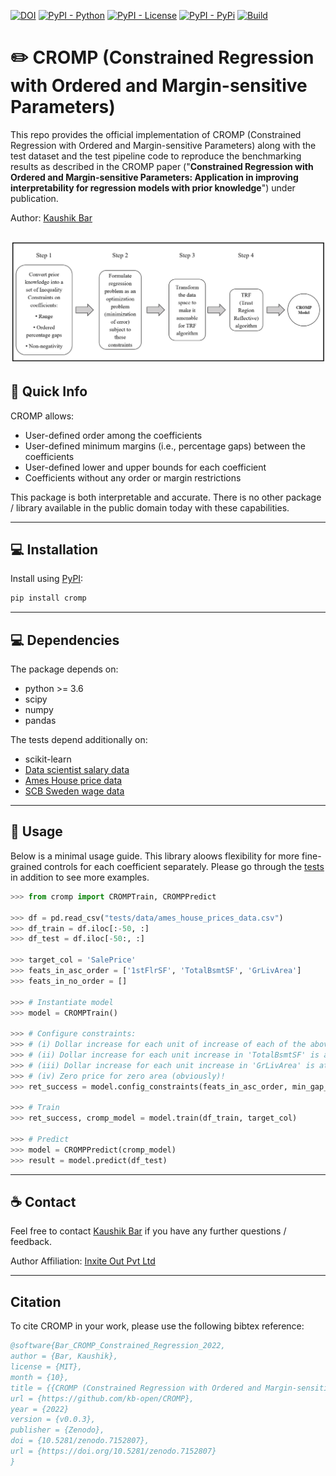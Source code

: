 [![DOI](https://zenodo.org/badge/545916375.svg)](https://zenodo.org/badge/latestdoi/545916375)
[![PyPI - Python](https://img.shields.io/badge/python-3.11|%203.12-blue.svg)](https://pypi.org/project/cromp/)
[![PyPI - License](https://img.shields.io/badge/license-MIT-green.svg)](https://github.com/kb-open/CROMP/blob/main/LICENSE.txt)
[![PyPI - PyPi](https://img.shields.io/pypi/v/cromp)](https://pypi.org/project/cromp/)
[![Build](https://img.shields.io/github/workflow/status/kb-open/CROMP/Test%20Build/main)](https://github.com/kb-open/CROMP/actions/)

# ✏️ CROMP (Constrained Regression with Ordered and Margin-sensitive Parameters) 
This repo provides the official implementation of CROMP (Constrained Regression with Ordered and Margin-sensitive Parameters) along with the test dataset and the test pipeline code to reproduce the benchmarking results as described in the CROMP paper ("**Constrained Regression with Ordered and Margin-sensitive Parameters: Application in improving interpretability for regression models with prior knowledge**") under publication.

Author: [Kaushik Bar](kb.opendev@gmail.com)

![](assets/model-workflow.png)
---------------------------
## 🎯 Quick Info
CROMP allows: 
* User-defined order among the coefficients
* User-defined minimum margins (i.e., percentage gaps) between the coefficients
* User-defined lower and upper bounds for each coefficient
* Coefficients without any order or margin restrictions

This package is both interpretable and accurate.
There is no other package / library available in the public domain today with these capabilities.

---------------------------
## 💻 Installation
Install using [PyPI](https://pypi.org/project/cromp/):
```bash
pip install cromp
```

---------------------------
## 💻 Dependencies
The package depends on:
* python >= 3.6
* scipy
* numpy
* pandas

The tests depend additionally on:
* scikit-learn
* [Data scientist salary data](https://www.kaggle.com/datasets/nikhilbhathi/data-scientist-salary-us-glassdoor?select=data_cleaned_2021.csv)
* [Ames House price data](https://www.kaggle.com/competitions/house-prices-advanced-regression-techniques/data?select=train.csv)
* [SCB Sweden wage data](https://www.statistikdatabasen.scb.se/pxweb/en/ssd/START__AM__AM0103__AM0103F/SLP1t12/table/tableViewLayout1/)

---------------------------
## 🚀 Usage
Below is a minimal usage guide. This library aloows flexibility for more fine-grained controls for each coefficient separately.
Please go through the [tests](https://github.com/kb-open/cromp/blob/main/tests/cromp_tests.py) in addition to see more examples.

```python
>>> from cromp import CROMPTrain, CROMPPredict

>>> df = pd.read_csv("tests/data/ames_house_prices_data.csv")
>>> df_train = df.iloc[:-50, :]
>>> df_test = df.iloc[-50:, :]

>>> target_col = 'SalePrice'
>>> feats_in_asc_order = ['1stFlrSF', 'TotalBsmtSF', 'GrLivArea']
>>> feats_in_no_order = []

>>> # Instantiate model
>>> model = CROMPTrain()

>>> # Configure constraints: 
>>> # (i) Dollar increase for each unit of increase of each of the above factors is bounded between 0 and 100.
>>> # (ii) Dollar increase for each unit increase in 'TotalBsmtSF' is at least 50% more than that for '1stFlrSF'.
>>> # (iii) Dollar increase for each unit increase in 'GrLivArea' is at least 50% more than that for 'TotalBsmtSF'.
>>> # (iv) Zero price for zero area (obviously)!
>>> ret_success = model.config_constraints(feats_in_asc_order, min_gap_pct=0.5, feats_in_no_order, lb=0.0, ub=100.0, no_intercept=True)

>>> # Train
>>> ret_success, cromp_model = model.train(df_train, target_col)

>>> # Predict
>>> model = CROMPPredict(cromp_model)
>>> result = model.predict(df_test)
```

---------------------------
## ☕ Contact
Feel free to contact [Kaushik Bar](https://www.linkedin.com/in/iamkbar/) if you have any further questions / feedback.

Author Affiliation: [Inxite Out Pvt Ltd](https://inxiteout.ai/)

---------------------------
## Citation
To cite CROMP in your work, please use the following bibtex reference:

```bibtex
@software{Bar_CROMP_Constrained_Regression_2022,
author = {Bar, Kaushik},
license = {MIT},
month = {10},
title = {{CROMP (Constrained Regression with Ordered and Margin-sensitive Parameters)}},
url = {https://github.com/kb-open/CROMP},
year = {2022}
version = {v0.0.3},
publisher = {Zenodo},
doi = {10.5281/zenodo.7152807},
url = {https://doi.org/10.5281/zenodo.7152807}
}
```

